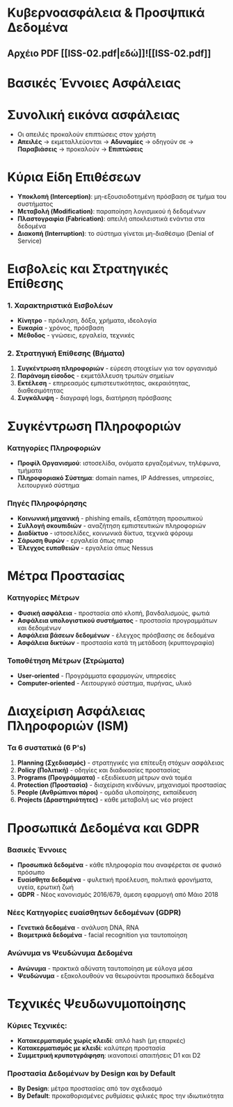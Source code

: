 # Κυβερνοασφάλεια & Προσψπικά Δεδομένα
## Αρχέιο PDF [[ISS-02.pdf|εδώ]]![[ISS-02.pdf]]
# Βασικές Έννοιες Ασφάλειας

# Συνολική εικόνα ασφάλειας
- Οι απειλές προκαλούν επιπτώσεις στον χρήστη
- **Απειλές** -> εκμεταλλεύονται -> **Αδυναμίες** -> οδηγούν σε -> **Παραβιάσεις** -> προκαλούν -> **Επιπτώσεις**
# Κύρια Είδη Επιθέσεων
- **Υποκλοπή (Interception)**: μη-εξουσιοδοτημένη πρόσβαση σε τμήμα του συστήματος
- **Μεταβολή (Modification)**: παραποίηση λογισμικού ή δεδομένων
- **Πλαστογραφία (Fabrication)**: απειλή αποκλειστικά ενάντια στα δεδομένα
- **Διακοπή (Interruption)**: το σύστημα γίνεται μη-διαθέσιμο (Denial of Service)

# Εισβολείς και Στρατηγικές Επίθεσης
### 1. Χαρακτηριστικά Εισβολέων
- **Κίνητρο** - πρόκληση, δόξα, χρήματα, ιδεολογία
- **Ευκαρία** - χρόνος, πρόσβαση
- **Μέθοδος** - γνώσεις, εργαλεία, τεχνικές
### 2. Στρατηγική Επίθεσης (Βήματα)
1. **Συγκέντρωση πληροφοριών** - εύρεση στοιχείων για τον οργανισμό
2. **Παράνομη είσοδος** - εκμετάλλευση τρωτών σημείων
3. **Εκτέλεση** - επηρεασμός εμπιστευτικότητας, ακεραιότητας, διαθεσιμότητας
4. **Συγκάλυψη** - διαγραφή logs, διατήρηση πρόσβασης


# Συγκέντρωση Πληροφοριών
### Κατηγορίες Πληροφοριών
- **Προφίλ Οργανισμού**: ιστοσελίδα, ονόματα εργαζομένων, τηλέφωνα, τμήματα
- **Πληροφοριακό Σύστημα**: domain names, IP Addresses, υπηρεσίες, λειτουργικό σύστημα

### Πηγές Πληροφόρησης
- **Κοινωνική μηχανική** - phishing emails, εξαπάτηση προσωπικού
- **Συλλογή σκουπιδιών** - αναζήτηση εμπιστευτικών πληροφοριών
- **Διαδίκτυο** - ιστοσελίδες, κοινωνικά δίκτυα, τεχνικά φόρουμ
- **Σάρωση θυρών** - εργαλεία όπως nmap
- **Έλεγχος ευπαθειών** - εργαλεία όπως Nessus

# Μέτρα Προστασίας

### Κατηγορίες Μέτρων
- **Φυσική ασφάλεια** - προστασία από κλοπή, βανδαλισμούς, φωτιά
- **Ασφάλεια υπολογιστικού συστήματος** - προστασία προγραμμάτων και δεδομένων
- **Ασφάλεια βάσεων δεδομένων** - έλεγχος πρόσβασης σε δεδομένα
- **Ασφάλεια δικτύων** - προστασία κατά τη μετάδοση (κρυπτογραφία)

### Τοποθέτηση Μέτρων (Στρώματα)
- **User-oriented** - Προγράμματα εφαρμογών, υπηρεσίες
- **Computer-oriented** - Λειτουργικό σύστημα, πυρήνας, υλικό

# Διαχείριση Ασφάλειας Πληροφοριών (ISM)
### Τα 6 συστατικά (6 P's)
 1. **Planning (Σχεδιασμός)** - στρατηγικές για επίτευξη στόχων ασφάλειας
 2. **Policy (Πολιτική)** - οδηγίες και διαδικασίες προστασίας
 3. **Programs (Προγράμματα)** - εξειδίκευση μέτρων ανά τομέα
 4. **Protection (Προστασία)** - διαχείριση κινδύνων, μηχανισμοί προστασίας
 5. **People (Ανθρώπινοι πόροι)** - ομάδα υλοποίησης, εκπαίδευση
 6. **Projects (Δραστηριότητες)** - κάθε μεταβολή ως νέο project

# Προσωπικά Δεδομένα και GDPR 

### Βασικές Έννοιες
- **Προσωπικά δεδομένα** - κάθε πληροφορία που αναφέρεται σε φυσικό πρόσωπο
- **Ευαίσθητα δεδομένα** - φυλετική προέλευση, πολιτικά φρονήματα, υγεία, ερωτική ζωή
- **GDPR** - Νέος κανονισμός 2016/679, άμεση εφαρμογή από Μάιο 2018

### Νέες Κατηγορίες ευαίσθητων δεδομένων (GDPR)
- **Γενετικά δεδομένα** - ανάλυση DNA, RNA
- **Βιομετρικά δεδομένα** - facial recognition για ταυτοποίηση

### Ανώνυμα vs Ψευδώνυμα Δεδομένα
- **Ανώνυμα** - πρακτικά αδύνατη ταυτοποίηση με εύλογα μέσα
- **Ψευδώνυμα** - εξακολουθούν να θεωρούνται προσωπικά δεδομένα

# Τεχνικές Ψευδωνυμοποίησης

### Κύριες Τεχνικές:
- **Κατακερματισμός χωρίς κλειδί**: απλό hash (μη επαρκές)
- **Κατακερματισμός με κλειδί**: καλύτερη προστασία
- **Συμμετρική κρυποτγράφηση**: ικανοποιεί απαιτήσεις D1 και D2

### Προστασία Δεδομένων by Design και by Default
- **By Design**: μέτρα προστασίας από τον σχεδιασμό
- **By Default**: προκαθορισμένες ρυθμίσεις φιλικές προς την ιδιωτικότητα
